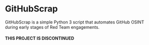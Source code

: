 # GitHubScrap
GitHubScrap is a simple Python 3 script that automates GitHub OSINT during early stages of Red Team engagements.

#### THIS PROJECT IS DISCONTINUED
